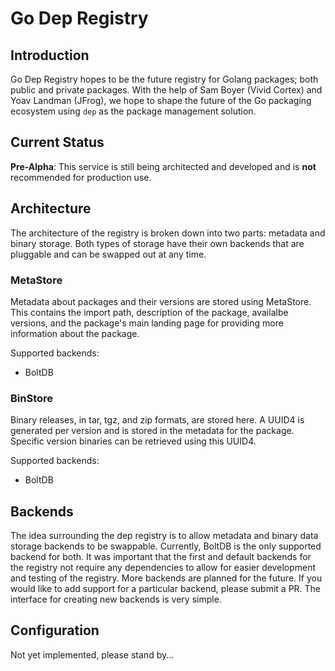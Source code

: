 # Go Dep Registry

## Introduction
Go Dep Registry hopes to be the future registry for Golang packages; both public and private packages. With the help of Sam Boyer (Vivid Cortex) and Yoav Landman (JFrog), we hope to shape the future of the Go packaging ecosystem using `dep` as the package management solution.

## Current Status
**Pre-Alpha**: This service is still being architected and developed and is **not** recommended for production use.

## Architecture
The architecture of the registry is broken down into two parts: metadata and binary storage. Both types of storage have their own backends that are pluggable and can be swapped out at any time.

### MetaStore
Metadata about packages and their versions are stored using MetaStore. This contains the import path, description of the package, availalbe versions, and the package's main landing page for providing more information about the package.

Supported backends:
* BoltDB

### BinStore
Binary releases, in tar, tgz, and zip formats, are stored here. A UUID4 is generated per version and is stored in the metadata for the package. Specific version binaries can be retrieved using this UUID4.

Supported backends:
* BoltDB

## Backends
The idea surrounding the dep registry is to allow metadata and binary data storage backends to be swappable. Currently, BoltDB is the only supported backend for both. It was important that the first and default backends for the registry not require any dependencies to allow for easier development and testing of the registry. More backends are planned for the future. If you would like to add support for a particular backend, please submit a PR. The interface for creating new backends is very simple.

## Configuration
Not yet implemented, please stand by...